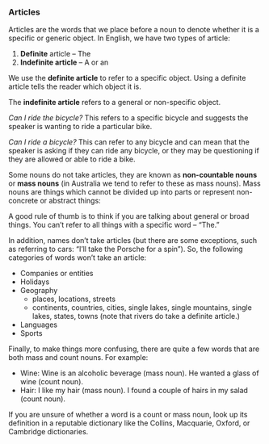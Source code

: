 ### Articles

Articles are the words that we place before a noun to denote whether it is a specific or generic object. In English, we have two types of article:

1.  **Definite** article – The
2.  **Indefinite article** – A or an

We use the **definite article** to refer to a specific object. Using a definite article tells the reader which object it is.

The **indefinite article** refers to a general or non-specific object.

_Can I ride the bicycle?_ This refers to a specific bicycle and suggests the speaker is wanting to ride a particular bike.

_Can I ride a bicycle?_ This can refer to any bicycle and can mean that the speaker is asking if they can ride any bicycle, or they may be questioning if they are allowed or able to ride a bike.

Some nouns do not take articles, they are known as **non-countable nouns** or **mass nouns** (in Australia we tend to refer to these as mass nouns). Mass nouns are things which cannot be divided up into parts or represent non-concrete or abstract things:

A good rule of thumb is to think if you are talking about general or broad things. You can’t refer to all things with a specific word – “The.”

In addition, names don’t take articles (but there are some exceptions, such as referring to cars: “I’ll take the Porsche for a spin”). So, the following categories of words won’t take an article:

-   Companies or entities
-   Holidays
-   Geography
    -   places, locations, streets
    -   continents, countries, cities, single lakes, single mountains, single lakes, states, towns (note that rivers do take a definite article.)
-   Languages
-   Sports

Finally, to make things more confusing, there are quite a few words that are both mass and count nouns. For example:

-   Wine: Wine is an alcoholic beverage (mass noun). He wanted a glass of wine (count noun).
-   Hair: I like my hair (mass noun). I found a couple of hairs in my salad (count noun).

If you are unsure of whether a word is a count or mass noun, look up its definition in a reputable dictionary like the Collins, Macquarie, Oxford, or Cambridge dictionaries.